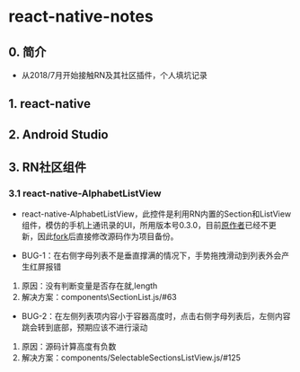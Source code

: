 # react-native-notes

## 0. 简介

* 从2018/7月开始接触RN及其社区插件，个人填坑记录

## 1. react-native

## 2. Android Studio

## 3. RN社区组件

### 3.1 react-native-AlphabetListView

* react-native-AlphabetListView，此控件是利用RN内置的Section和ListView组件，模仿的手机上通讯录的UI，所用版本号0.3.0，目前[原作者](https://github.com/elizond0/react-native-alphabetlistview)已经不更新，因此[fork](https://github.com/elizond0/react-native-alphabetlistview)后直接修改源码作为项目备份。

* BUG-1：在右侧字母列表不是垂直撑满的情况下，手势拖拽滑动到列表外会产生红屏报错
1. 原因：没有判断变量是否存在就,length
2. 解决方案：components\SectionList.js/#63

* BUG-2：在左侧列表项内容小于容器高度时，点击右侧字母列表后，左侧内容跳会转到底部，预期应该不进行滚动
1. 原因：源码计算高度有负数
2. 解决方案：components/SelectableSectionsListView.js/#125

